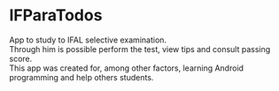 # IFParaTodos
App to study to IFAL selective examination. <br>
Through him is possible perform the test, view tips and consult passing score.<br>
This app was created for, among other factors, learning Android programming and help others students.
